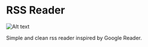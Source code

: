 # RSS Reader

![Alt text](https://raw.github.com/cloudryio/rss-reader/master/prototype/assets/cloudry_rss-reader_logo.png)

Simple and clean rss reader inspired by Google Reader.
